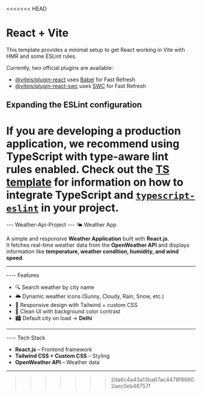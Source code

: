<<<<<<< HEAD
# React + Vite

This template provides a minimal setup to get React working in Vite with HMR and some ESLint rules.

Currently, two official plugins are available:

- [@vitejs/plugin-react](https://github.com/vitejs/vite-plugin-react/blob/main/packages/plugin-react) uses [Babel](https://babeljs.io/) for Fast Refresh
- [@vitejs/plugin-react-swc](https://github.com/vitejs/vite-plugin-react/blob/main/packages/plugin-react-swc) uses [SWC](https://swc.rs/) for Fast Refresh

## Expanding the ESLint configuration

If you are developing a production application, we recommend using TypeScript with type-aware lint rules enabled. Check out the [TS template](https://github.com/vitejs/vite/tree/main/packages/create-vite/template-react-ts) for information on how to integrate TypeScript and [`typescript-eslint`](https://typescript-eslint.io) in your project.
=======
--- Weather-Api-Project
--- 🌤️ Weather App

A simple and responsive **Weather Application** built with **React.js**.  
It fetches real-time weather data from the **OpenWeather API** and displays information like **temperature, weather condition, humidity, and wind speed**.

---

---- Features
- 🔍 Search weather by city name  
- 🌥️ Dynamic weather icons (Sunny, Cloudy, Rain, Snow, etc.)  
- 📱 Responsive design with Tailwind + custom CSS  
- 🎨 Clean UI with background color contrast  
- 🏙️ Default city on load → **Delhi**  

---

---- Tech Stack
- **React.js** – Frontend framework  
- **Tailwind CSS + Custom CSS** – Styling  
- **OpenWeather API** – Weather data  

---

 
>>>>>>> 2da6c4a43a13ba67ac4478f86802aec0eb48757f
